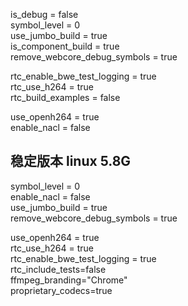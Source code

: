 is_debug = false  
symbol_level = 0  
use_jumbo_build = true  
is_component_build = true  
remove_webcore_debug_symbols = true  
  
rtc_enable_bwe_test_logging = true  
rtc_use_h264 = true  
rtc_build_examples = false  

use_openh264 = true  
enable_nacl = false  


## 稳定版本 linux 5.8G
symbol_level = 0  
enable_nacl = false  
use_jumbo_build = true  
remove_webcore_debug_symbols = true  

use_openh264 = true  
rtc_use_h264 = true  
rtc_enable_bwe_test_logging = true  
rtc_include_tests=false  
ffmpeg_branding="Chrome"  
proprietary_codecs=true  
